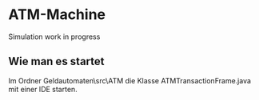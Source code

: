 # ATM-Machine
Simulation work in progress

## Wie man es startet
Im Ordner Geldautomaten\src\ATM die Klasse ATMTransactionFrame.java mit einer IDE starten.